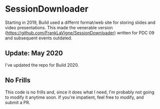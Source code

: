 # SessionDownloader
Starting in 2019, Build used a differnt format/web site for storing slides and video presentations. This made the venerable version (https://github.com/FrankLaVigne/SessionDownloader) written for PDC 09 and subsequent events outdated. 

## Update: May 2020
I've updated the repo for Build 2020.

## No Frills
This code is no frills and, since it does what I need, I'm probably not going to modify it anytime soon. If you're impatient, feel free to modify, and submit a PR.
